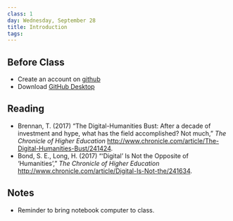 ```yaml
---
class: 1
day: Wednesday, September 28
title: Introduction
tags: 
---
```


## Before Class
- Create an account on [github](http://www.github.com)
- Download [GitHub Desktop](https://desktop.github.com)

## Reading
- Brennan, T. (2017) “The Digital-Humanities Bust: After a decade of investment and hype, what has the field accomplished? Not much,” _The Chronicle of Higher Education_ <http://www.chronicle.com/article/The-Digital-Humanities-Bust/241424>.
- Bond, S. E., Long, H. (2017) “‘Digital’ Is Not the Opposite of ‘Humanities’,” _The Chronicle of Higher Education_ <http://www.chronicle.com/article/Digital-Is-Not-the/241634>.


## Notes
- Reminder to bring notebook computer to class.
